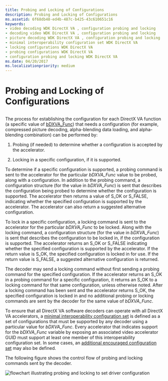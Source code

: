 ```yaml
---
title: Probing and Locking of Configurations
description: Probing and Locking of Configurations
ms.assetid: 6f68db48-ed4b-487c-b425-43c610651c16
keywords:
- video decoding WDK DirectX VA , configuration probing and locking
- decoding video WDK DirectX VA , configuration probing and locking
- picture decoding WDK DirectX VA , configuration probing and locking
- minimal interoperability configuration set WDK DirectX VA
- locking configurations WDK DirectX VA
- probing configurations WDK DirectX VA
- configuration probing and locking WDK DirectX VA
ms.date: 04/20/2017
ms.localizationpriority: medium
---
```


# Probing and Locking of Configurations


## <span id="ddk_probing_and_locking_of_configurations_gg"></span><span id="DDK_PROBING_AND_LOCKING_OF_CONFIGURATIONS_GG"></span>


The process for establishing the configuration for each DirectX VA function (a specific value of [bDXVA\_Func](bdxva-func-variable.md)) that needs a configuration (for example, compressed picture decoding, alpha-blending data loading, and alpha-blending combination) can be performed by:

1.  Probing (if needed) to determine whether a configuration is accepted by the accelerator.

2.  Locking in a specific configuration, if it is supported.

To determine if a specific configuration is supported, a probing command is sent to the accelerator for the particular *bDXVA\_Func* value to be probed, along with a configuration. In addition to the probing command, a configuration structure (for the value in *bDXVA\_Func*) is sent that describes the configuration being probed to determine whether the configuration is supported. The accelerator then returns a value of S\_OK or S\_FALSE, indicating whether the specified configuration is supported by the accelerator. The accelerator can also return a suggested alternative configuration.

To lock in a specific configuration, a locking command is sent to the accelerator for the particular *bDXVA\_Func* to be locked. Along with the locking command, a configuration structure (for the value in *bDXVA\_Func*) is sent that describes the configuration to be locked in, if the configuration is supported. The accelerator returns an S\_OK or S\_FALSE indicating whether the specified configuration is supported by the accelerator. If the return value is S\_OK, the specified configuration is locked in for use. If the return value is S\_FALSE, a suggested alternative configuration is returned.

The decoder may send a locking command without first sending a probing command for the specified configuration. If the accelerator returns an S\_OK in a probing command for a specific configuration, it returns an S\_OK to a locking command for that same configuration, unless otherwise noted. After a locking command has been sent and the accelerator returns S\_OK, the specified configuration is locked in and no additional probing or locking commands are sent by the decoder for the same value of *bDXVA\_Func*.

To ensure that all DirectX VA software decoders can operate with all DirectX VA accelerators, a [minimal interoperability configuration set](minimal-interoperability-configuration-sets.md) is defined as a set of configurations that must be supported by any decoder using a particular value for *bDXVA\_Func*. Every accelerator that indicates support for the *bDXVA\_Func* variable by exposing an associated video accelerator GUID must support at least one member of this interoperability configuration set. In some cases, an [additional encouraged configuration set](additional-encouraged-configuration-set.md) may also be defined.

The following figure shows the control flow of probing and locking commands sent by the decoder.

![flowchart illustrating probing and locking to set driver configuration](images/probe-lock.png)

 

 





